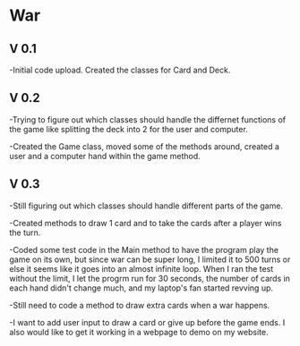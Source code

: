# War


## V 0.1 
-Initial code upload. Created the classes for Card and Deck.

## V 0.2
-Trying to figure out which classes should handle the differnet functions of the game like splitting the deck into 2 for the user and computer.

-Created the Game class, moved some of the methods around, created a user and a computer hand within the game method.

## V 0.3
-Still figuring out which classes should handle different parts of the game.

-Created methods to draw 1 card and to take the cards after a player wins the turn.

-Coded some test code in the Main method to have the program play the game on its own, but since war can be super long, I limited it to 500 turns
or else it seems like it goes into an almost infinite loop. When I ran the test without the limit, I let the progrm run for 30 seconds, the number 
of cards in each hand didn't change much, and my laptop's fan started revving up.

-Still need to code a method to draw extra cards when a war happens.

-I want to add user input to draw a card or give up before the game ends. I also would like to get it working in a webpage to demo on my website.
